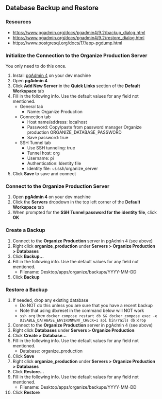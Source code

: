 ## Database Backup and Restore

### Resources

- https://www.pgadmin.org/docs/pgadmin4/9.2/backup_dialog.html
- https://www.pgadmin.org/docs/pgadmin4/9.2/restore_dialog.html
- https://www.postgresql.org/docs/17/app-pgdump.html

### Initialize the Connection to the Organize Production Server

You only need to do this once.

1. Install [pgAdmin 4](https://www.postgresql.org/ftp/pgadmin/pgadmin4/v9.2/macos/) on your dev machine
2. Open **pgAdmin 4**
3. Click **Add New Server** in the **Quick Links** section of the **Default Workspace** tab
4. Fill in the following info. Use the default values for any field not mentioned.
    - General tab
        - Name: Organize Production
    - Connection tab
        - Host name/address: localhost
        - Password: Copy/paste from password manager Organize production ORGANIZE_DATABASE_PASSWORD
        - Save password: true
    - SSH Tunnel tab
        - Use SSH tunneling: true
        - Tunnel host: org
        - Username: pi
        - Authentication: Identity file
        - Identity file: ~/.ssh/organize_server
5. Click **Save** to save and connect

### Connect to the Organize Production Server

1. Open **pgAdmin 4** on your dev machine
2. Click the **Servers** dropdown in the top left corner of the **Default Workspace** tab
3. When prompted for the **SSH Tunnel password for the identity file**, click **OK**

### Create a Backup

1. Connect to the **Organize Production** server in pgAdmin 4 (see above)
2. Right click **organize_production** under **Servers > Organize Production > Databases**
3. Click **Backup...**
4. Fill in the following info. Use the default values for any field not mentioned.
    - Filename: Desktop/apps/organize/backups/YYYY-MM-DD
5. Click **Backup**

### Restore a Backup

1. If needed, drop any existing database
    - Do NOT do this unless you are sure that you have a recent backup
    - Note that using db:reset in the command below will NOT work
    - `ssh org` then `docker compose restart db && docker compose exec -e DISABLE_DATABASE_ENVIRONMENT_CHECK=1 api bin/rails db:drop`
2. Connect to the **Organize Production** server in pgAdmin 4 (see above)
3. Right click **Databases** under **Servers > Organize Production**
4. Click **Create > Database...**
5. Fill in the following info. Use the default values for any field not mentioned.
    - Database: organize_production
6. Click **Save**
7. Right click **organize_production** under **Servers > Organize Production > Databases**
8. Click **Restore...**
9. Fill in the following info. Use the default values for any field not mentioned.
    - Filename: Desktop/apps/organize/backups/YYYY-MM-DD
10. Click **Restore**
